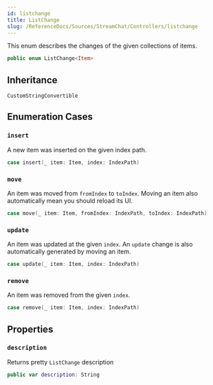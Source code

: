 ```yaml
---
id: listchange 
title: ListChange
slug: /ReferenceDocs/Sources/StreamChat/Controllers/listchange
---
```


This enum describes the changes of the given collections of items.

``` swift
public enum ListChange<Item> 
```

## Inheritance

`CustomStringConvertible`

## Enumeration Cases

### `insert`

A new item was inserted on the given index path.

``` swift
case insert(_ item: Item, index: IndexPath)
```

### `move`

An item was moved from `fromIndex` to `toIndex`. Moving an item also automatically mean you should reload its UI.

``` swift
case move(_ item: Item, fromIndex: IndexPath, toIndex: IndexPath)
```

### `update`

An item was updated at the given `index`. An `update` change is also automatically generated by moving an item.

``` swift
case update(_ item: Item, index: IndexPath)
```

### `remove`

An item was removed from the given `index`.

``` swift
case remove(_ item: Item, index: IndexPath)
```

## Properties

### `description`

Returns pretty `ListChange` description

``` swift
public var description: String 
```
